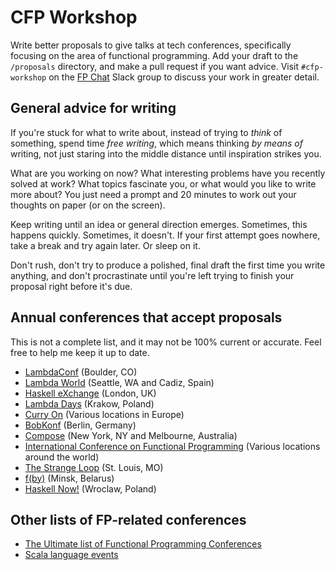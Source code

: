 # CFP Workshop

Write better proposals to give talks at tech conferences, specifically focusing on the area of functional programming. Add your draft to the `/proposals` directory, and make a pull request if you want advice. Visit `#cfp-workshop` on the [FP Chat](https://fpchat-invite.herokuapp.com/) Slack group to discuss your work in greater detail.

## General advice for writing

If you're stuck for what to write about, instead of trying to _think_ of something, spend time _free writing_, which means thinking _by means of_ writing, not just staring into the middle distance until inspiration strikes you.

What are you working on now? What interesting problems have you recently solved at work? What topics fascinate you, or what would you like to write more about? You just need a prompt and 20 minutes to work out your thoughts on paper (or on the screen). 

Keep writing until an idea or general direction emerges. Sometimes, this happens quickly. Sometimes, it doesn't. If your first attempt goes nowhere, take a break and try again later. Or sleep on it.

Don't rush, don't try to produce a polished, final draft the first time you write anything, and don't procrastinate until you're left trying to finish your proposal right before it's due.

## Annual conferences that accept proposals

This is not a complete list, and it may not be 100% current or accurate. Feel free to help me keep it up to date.

- [LambdaConf](http://lambdaconf.us/) (Boulder, CO)
- [Lambda World](http://www.lambda.world) (Seattle, WA and Cadiz, Spain)
- [Haskell eXchange](https://skillsmatter.com/conferences/10237-haskell-exchange-2018) (London, UK)
- [Lambda Days](http://www.lambdadays.org) (Krakow, Poland)
- [Curry On](http://www.curry-on.org) (Various locations in Europe)
- [BobKonf](http://bobkonf.de) (Berlin, Germany)
- [Compose](http://www.composeconference.org) (New York, NY and Melbourne, Australia)
- [International Conference on Functional Programming](https://conf.researchr.org/home/icfp-2018) (Various locations around the world)
- [The Strange Loop](https://www.thestrangeloop.com) (St. Louis, MO)
- [f(by)](https://fby.by) (Minsk, Belarus)
- [Haskell Now!](http://haskellnow.eu) (Wroclaw, Poland)

## Other lists of FP-related conferences

- [The Ultimate list of Functional Programming Conferences](https://purelyfunctional.tv/functional-programming-conferences)
- [Scala language events](https://www.scala-lang.org/events/)
